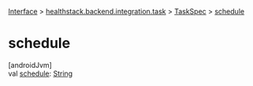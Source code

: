
[Interface](../../../index.html) > [healthstack.backend.integration.task](../index.html) > [TaskSpec](index.html) > [schedule](schedule.html)



# schedule



[androidJvm]\
val [schedule](schedule.html): [String](https://kotlinlang.org/api/latest/jvm/stdlib/kotlin/-string/index.html)




